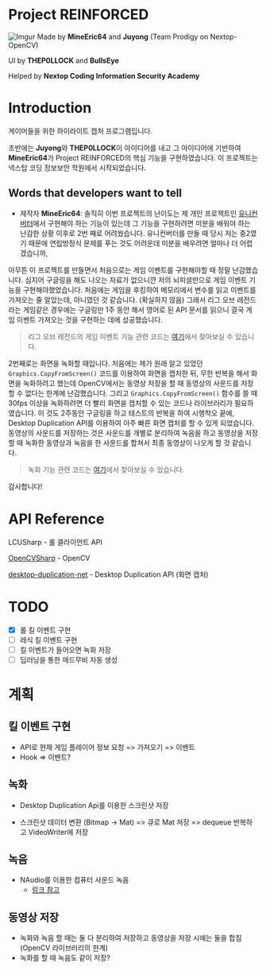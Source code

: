 # Project REINFORCED
![Imgur](https://i.imgur.com/mG01m8a.png)
Made by **MineEric64** and **Juyong** (Team Prodigy on Nextop-OpenCV)

UI by **THEP0LLOCK** and **BullsEye**

Helped by **Nextop Coding Information Security Academy**

# Introduction
게이머들을 위한 하이라이트 캡처 프로그램입니다.

초반에는 **Juyong**와 **THEP0LLOCK**이 아이디어를 내고 그 아이디어에 기반하여 **MineEric64**가 Project REINFORCED의 핵심 기능을 구현하였습니다.
이 프로젝트는 넥스탑 코딩 정보보안 학원에서 시작되었습니다.

## Words that developers want to tell
* 제작자 **MineEric64**: 솔직히 이번 프로젝트의 난이도는 제 개인 프로젝트인 [유니컨버터](https://github.com/MineEric64/UniConverter-Project)에서
구현해야 하는 기능이 있는데 그 기능을 구현하려면 미분을 배워야 하는 난감한 상황 이후로 2번 째로 어려웠습니다. 유니컨버터를 만들 때 당시 저는 중2였기 때문에
연립방정식 문제를 푸는 것도 어려운데 미분을 배우려면 얼마나 더 어렵겠습니까,

아무튼 이 프로젝트를 만들면서 처음으로는 게임 이벤트를 구현해야할 때 정말 난감했습니다. 심지어 구글링을 해도 나오는 자료가 없으니깐 저의 뇌피셜만으로
게임 이벤트 기능을 구현해야했었습니다. 처음에는 게임을 후킹하여 메모리에서 변수를 읽고 이벤트를 가져오는 줄 알았는데, 아니였던 것 같습니다. (확실하지 않음)
그래서 리그 오브 레전드라는 게임같은 경우에는 구글링만 1주 동안 해서 영어로 된 API 문서를 읽으니 결국 게임 이벤트 가져오는 것을 구현하는 데에 성공했습니다.
> 리그 오브 레전드의 게임 이벤트 기능 관련 코드는 [여기](https://github.com/Nextop-OpenCV/ProjectReinforced/blob/main/Clients/Lol/LolClient.cs)에서 찾아보실 수 있습니다.

2번째로는 화면을 녹화할 때입니다. 처음에는 제가 원래 알고 있었던 ```Graphics.CopyFromScreen()``` 코드를 이용하여 화면을 캡처한 뒤, 무한 반복을 해서
화면을 녹화하려고 했는데 OpenCV에서는 동영상 저장을 할 때 동영상의 사운드를 저장할 수 없다는 한계에 난감했습니다. 그리고 ```Graphics.CopyFromScreen()``` 함수를 쓸 때
30fps 이상을 녹화하려면 더 빨리 화면을 캡처할 수 있는 코드나 라이브러리가 필요하였습니다. 이 것도 2주동안 구글링을 하고 테스트의 반복을 하여 시행착오 끝에,
Desktop Duplication API를 이용하여 아주 빠른 화면 캡처를 할 수 있게 되었습니다. 동영상의 사운드를 저장하는 것은 사운드를 개별로 분리하여 녹음을 하고
동영상을 저장할 때 녹화한 동영상과 녹음을 한 사운드를 합쳐서 최종 동영상이 나오게 할 것 같습니다.
> 녹화 기능 관련 코드는 [여기](https://github.com/Nextop-OpenCV/ProjectReinforced/blob/main/Recording/Screen.cs)에서 찾아보실 수 있습니다.

감사합니다!

# API Reference
LCUSharp - 롤 클라이언트 API

[OpenCVSharp](https://github.com/shimat/opencvsharp) - OpenCV

[desktop-duplication-net](https://github.com/jasonpang/desktop-duplication-net) - Desktop Duplication API (화면 캡처)

# TODO
- [x] 롤 킬 이벤트 구현
- [ ] 레식 킬 이벤트 구현
- [ ] 킬 이벤트가 들어오면 녹화 저장
- [ ] 딥러닝을 통한 매드무비 자동 생성

# 계획
## 킬 이벤트 구현
- API로 현재 게임 플레이어 정보 요청 => 가져오기 => 이벤트
- Hook => 이벤트?

## 녹화
+ Desktop Duplication Api를 이용한 스크린샷 저장
- 스크린샷 데이터 변환 (Bitmap -> Mat) => 큐로 Mat 저장 => dequeue 반복하고 VideoWriter에 저장

## 녹음
- NAudio를 이용한 컴퓨터 사운드 녹음
  * [링크 참고](https://stackoverflow.com/questions/11828437/c-sharp-how-to-record-general-audio-from-output-device-speaker-with-naudio-a)

## 동영상 저장
- 녹화와 녹음 할 때는 둘 다 분리하여 저장하고 동영상을 저장 시에는 둘을 합침 (OpenCV 라이브러리의 한계)
- 녹화를 할 때 녹음도 같이 저장?
